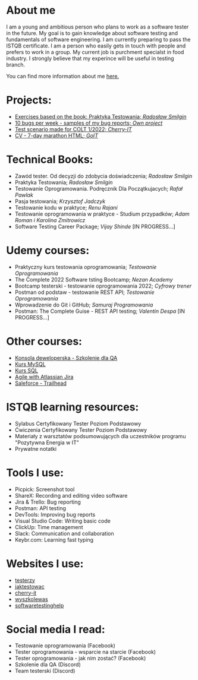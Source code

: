 # About me

I am a young and ambitious person who plans to work as a software tester in the future. My goal is to gain knowledge about software testing and fundamentals of software engineering. I am currently preparing to pass the ISTQB certificate. I am a person who easily gets in touch with people and prefers to work in a group. My current job is purchment specialst in food industry. I strongly believe that my experince will be useful in testing branch. 

You can find more information about me [here.](https://github.com/MJadczyszyn/Projekt-tester/blob/main/moreabouteme.md)

# Projects:

- [Exercises based on the book: Praktyka Testowania; _Radosław Smilgin_](https://docs.google.com/spreadsheets/d/163KowKcfzxLwzyOmMvLWf9pyZlakDln_9uweghVmKJg/edit?usp=sharing)
- [10 bugs per week - samples of my bug reports; _Own project_](https://docs.google.com/spreadsheets/d/1JS9idzfjVifGMCKWfQ7JGoS15K8b2oEH2a1GbwxYTwQ/edit?usp=sharing)
- [Test scenario made for COLT 1/2022; _Cherry-IT_](https://docs.google.com/spreadsheets/d/1xWMx2dhrPEjBawm5V0CxsDKOkZrlQ_4q1CvalUwEDDc/edit?usp=sharing)
- [CV - 7-day marathon HTML; _GoIT_](https://mellifluous-taffy-258c68.netlify.app)


# Technical Books:

- Zawód tester. Od decyzji do zdobycia doświadczenia; _Radosław Smilgin_
- Praktyka Testowania; _Radosław Smilgin_
- Testowanie Oprogramowania. Podręcznik Dla Początkujacych; _Rafał Pawlak_
- Pasja testowania; _Krzysztof Jadczyk_
- Testowanie kodu w praktyce; _Renu Rajani_
- Testowanie oprogramowania w praktyce - Studium przypadków; _Adam Roman i Karolina Zmitrowicz_
- Software Testing Career Package; _Vijay Shinde_ [IN PROGRESS...]


# Udemy courses:

- Praktyczny kurs testowania oprogramowania; _Testowanie Oprogramowania_
- The Complete 2022 Software tsting Bootcamp; _Nezan Academy_
- Bootcamp testerski - testowanie oprogramowania 2022; _Cyfrowy trener_
- Postman od podstaw - testowanie REST API; _Testowanie Oprogramowania_
- Wprowadzenie do Git i GitHub; _Samuraj Programowania_ 
- Postman: The Complete Guise - REST API testing; _Valentin Despa_ [IN PROGRESS...]


# Other courses:

- [Konsola deweloperska - Szkolenie dla QA](https://github.com/MJadczyszyn/Projekt-tester/blob/main/Certyfikaty/DevTools%20Certyfikat_MJ.png)
- [Kurs MySQL](https://youtu.be/99JAI24Zd24)
- [Kurs SQL](https://youtu.be/BcZmEaX8u3w)
- [Agile with Atlassian Jira](https://www.coursera.org/learn/agile-atlassian-jira)
- [Saleforce - Trailhead](https://trailblazer.me/id/mjadczyszyn)


# ISTQB learning resources:

- Sylabus Certyfikowany Tester Poziom Podstawowy
- Ćwiczenia Certyfikowany Tester Poziom Podstawowy
- Materiały z warsztatów podsumowujących dla uczestników programu "Pozytywna Energia w IT"
- Prywatne notatki


# Tools I use:

- Picpick: Screenshot tool
- ShareX: Recording and editing video software
- Jira & Trello: Bug reporting
- Postman: API testing
- DevTools: Improving bug reports
- Visual Studio Code: Writing basic code
- ClickUp: Time management
- Slack: Communication and collaboration
- Keybr.com: Learning fast typing


# Websites I use:

- [testerzy](https://testerzy.pl)
- [jaktestowac](https://jaktestowac.pl)
- [cherry-it](http://cherry-it.pl)
- [wyszkolewas](https://www.wyszkolewas.com.pl)
- [softwaretestinghelp](https://www.softwaretestinghelp.com)


# Social media I read:

- Testowanie oprogramowania (Facebook)
- Tester oprogramowania - wsparcie na starcie (Facebook)
- Tester oprogramowania - jak nim zostać? (Facebook)
- Szkolenie dla QA (Discord)
- Team testerski (Discord)
